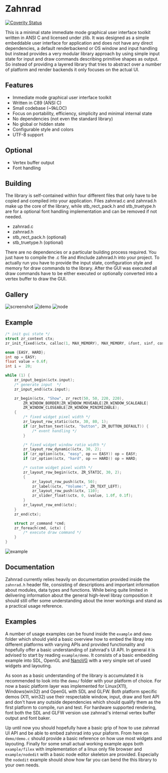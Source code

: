 # Zahnrad
[![Coverity Status](https://scan.coverity.com/projects/5863/badge.svg)](https://scan.coverity.com/projects/5863)

This is a minimal state immediate mode graphical user interface toolkit
written in ANSI C and licensed under zlib. It was designed as a simple embeddable user interface for
application and does not have any direct dependencies,
a default renderbackend or OS window and input handling but instead provides a very modular
library approach by using simple input state for input and draw
commands describing primitive shapes as output. So instead of providing a
layered library that tries to abstract over a number of platform and
render backends it only focuses on the actual UI.

## Features
- Immediate mode graphical user interface toolkit
- Written in C89 (ANSI C)
- Small codebase (~9kLOC)
- Focus on portability, efficiency, simplicity and minimal internal state
- No dependencies (not even the standard library)
- No global or hidden state
- Configurable style and colors
- UTF-8 support

## Optional
- Vertex buffer output 
- Font handling

## Building
The library is self-contained within four different files that only have to be
copied and compiled into your application. Files zahnrad.c and zahnrad.h make up
the core of the library, while stb_rect_pack.h and stb_truetype.h are
for a optional font handling implementation and can be removed if not needed.
- zahnrad.c
- zahnrad.h
- stb_rect_pack.h (optional)
- stb_truetype.h (optional)

There are no dependencies or a particular building process required. You just have
to compile the .c file and #include zahnrad.h into your project. To actually
run you have to provide the input state, configuration style and memory
for draw commands to the library. After the GUI was executed all draw commands
have to be either executed or optionally converted into a vertex buffer to
draw the GUI.

## Gallery
![screenshot](https://cloud.githubusercontent.com/assets/8057201/11761525/ae06f0ca-a0c6-11e5-819d-5610b25f6ef4.gif)
![demo](https://cloud.githubusercontent.com/assets/8057201/11282359/3325e3c6-8eff-11e5-86cb-cf02b0596087.png)
![node](https://cloud.githubusercontent.com/assets/8057201/9976995/e81ac04a-5ef7-11e5-872b-acd54fbeee03.gif)

## Example
```c
/* init gui state */
struct zr_context ctx;
zr_init_fixed(&ctx, calloc(1, MAX_MEMORY), MAX_MEMORY, &font, sinf, cosf);

enum {EASY, HARD};
int op = EASY;
float value = 0.6f;
int i =  20;

while (1) {
    zr_input_begin(&ctx.input);
    /* generate input  */
    zr_input_end(&ctx.input);

    zr_begin(&ctx, "Show", zr_rect(50, 50, 220, 220),
        ZR_WINDOW_BORDER|ZR_WINDOW_MOVEABLE|ZR_WINDOW_SCALEABLE|
        ZR_WINDOW_CLOSEABLE|ZR_WINDOW_MINIMIZABLE);
    {
        /* fixed widget pixel width */
        zr_layout_row_static(&ctx, 30, 80, 1);
        if (zr_button_text(&ctx, "button", ZR_BUTTON_DEFAULT)) {
            /* event handling */
        }

        /* fixed widget window ratio width */
        zr_layout_row_dynamic(&ctx, 30, 2);
        if (zr_option(&ctx, "easy", op == EASY)) op = EASY;
        if (zr_option(&ctx, "hard", op == HARD)) op = HARD;

        /* custom widget pixel width */
        zr_layout_row_begin(&ctx, ZR_STATIC, 30, 2);
        {
            zr_layout_row_push(&ctx, 50);
            zr_label(&ctx, "Volume:", ZR_TEXT_LEFT);
            zr_layout_row_push(&ctx, 110);
            zr_slider_float(&ctx, 0, &value, 1.0f, 0.1f);
        }
        zr_layout_row_end(&ctx);
    }
    zr_end(ctx);

    struct zr_command *cmd;
    zr_foreach(cmd, &ctx) {
        /* execute draw command */
    }
}
```
![example](https://cloud.githubusercontent.com/assets/8057201/10187981/584ecd68-675c-11e5-897c-822ef534a876.png)

## Documentation
Zahnrad currently relies heavily on documentation provided inside the `zahnrad.h` header file, consisting
of descriptions and important information about modules, data types and functions.
While being quite limited in delivering information about the general high-level libray composition it
should still offer some understanding about the inner workings and stand as a practical usage reference. 

## Examples
A number of usage examples can be found inside the `example` and `demo` folder which should yield a
basic overview how to embed the libray into different platforms with varying APIs and provided functionality
and hopefully offer a basic understanding of zahnrad's UI API.
In general it is advised to start by reading `example/demo`. It consists of a basic embedding example into
SDL, OpenGL and [NanoVG](https://github.com/memononen/nanovg) with a very simple set of used widgets and layouting.

As soon as a basic understanding of the library is accumulated it is recommended to look into the `demo/` folder with your platform
of choice. For now a basic platform layer was implemented for Linux(X11), Windows(win32) and OpenGL with SDL and GLFW. 
Both platform specific demos (X11, win32) use their respectable window, input, draw and font API and don't have any
outside dependencies which should qualify them as the first platform to compile, run and test.
For hardware supported rendering, font both the SDL and GLFW version use zahnrad's internal vertex buffer output
and font baker.

Up until now you should hopefully have a basic grip of how to use zahnrad UI API and be able to embed zahnrad into
your plaform. From here on `demo/demo.c` should provide a basic reference on how use most widgets and layouting.
Finally for some small actual working example apps both `example/filex` with implementation of a linux only
file browser and `example/nodedit` with a basic node editor skeleton are provided. Especially the `nodedit` example
should show how far you can bend the this library to your own needs.

